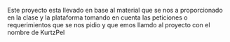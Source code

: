 Este proyecto esta llevado en base al material que se nos a proporcionado en la clase  y la plataforma  tomando en cuenta las peticiones o requerimientos que se nos pidio y que emos llamdo al proyecto con el nombre de KurtzPel
